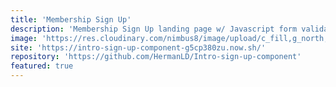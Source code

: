 ```yaml
---
title: 'Membership Sign Up'
description: 'Membership Sign Up landing page w/ Javascript form validation'
image: 'https://res.cloudinary.com/nimbus8/image/upload/c_fill,g_north,h_252,w_400/v1601404858/portfolio/intro-sign-up-component_inw182.png'
site: 'https://intro-sign-up-component-g5cp380zu.now.sh/'
repository: 'https://github.com/HermanLD/Intro-sign-up-component'
featured: true
---
```

